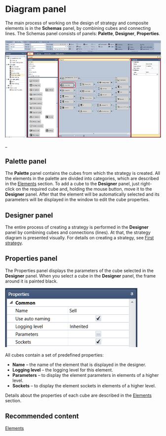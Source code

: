 # Diagram panel

The main process of working on the design of strategy and composite elements is in the **Schemas** panel, by combining cubes and connecting lines. The Schemas panel consists of panels: **Palette**, **Designer**, **Properties**.

![\_](../images/Designer_Designer_schemes_strategies_and_component_elements_00.png)

\_

## Palette panel

The **Palette** panel contains the cubes from which the strategy is created. All the elements in the palette are divided into categories, which are described in the [Elements](Designer_Description_of_elements.md) section. To add a cube to the **Designer** panel, just right\-click on the required cube and, holding the mouse button, move it to the **Designer** panel. After that the element will be automatically selected and its parameters will be displayed in the window to edit the cube properties. 

## Designer panel

The entire process of creating a strategy is performed in the **Designer** panel by combining cubes and connections (lines). At that, the strategy diagram is presented visually. For details on creating a strategy, see [First strategy](Designer_Algorithm_creation_of_elements.md). 

## Properties panel

The Properties panel displays the parameters of the cube selected in the **Designer** panel. When you select a cube in the **Designer** panel, the frame around it is painted black. 

![Designer The Properties Panel 00](../images/Designer_Properties_Panel_00.png)

All cubes contain a set of predefined properties:

- **Name** – the name of the element that is displayed in the designer.
- **Logging level** – the logging level for this element.
- **Parameters** – to display the element parameters in elements of a higher level.
- **Sockets** – to display the element sockets in elements of a higher level.

Details about the properties of each cube are described in the [Elements](Designer_Description_of_elements.md) section.

## Recommended content

[Elements](Designer_Description_of_elements.md)
